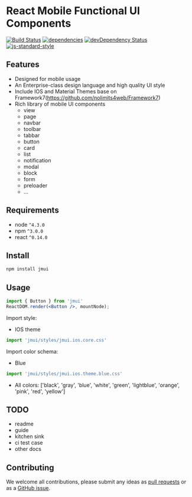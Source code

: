 React Mobile Functional UI Components
=====================================

[![Build Status](https://travis-ci.org/junewinds/jmui.svg?branch=master)](https://travis-ci.org/junewinds/jmui?branch=master)
[![dependencies](https://david-dm.org/junewinds/jmui.svg)](https://david-dm.org/junewinds/jmui)
[![devDependency Status](https://david-dm.org/junewinds/jmui/dev-status.svg)](https://david-dm.org/junewinds/jmui#info=devDependencies)
[![js-standard-style](https://img.shields.io/badge/code%20style-standard-brightgreen.svg)](http://standardjs.com/)

Features
--------

* Designed for mobile usage
* An Enterprise-class design language and high quality UI style
* Include IOS and Material Themes base on Framework7(https://github.com/nolimits4web/Framework7)
* Rich library of mobile UI components
  * view
  * page
  * navbar
  * toolbar
  * tabbar
  * button
  * card
  * list
  * notification
  * modal
  * block
  * form
  * preloader
  * ...

Requirements
------------

* node `^4.3.0`
* npm `^3.0.0`
* react `^0.14.0`

Install
-------

```bash
npm install jmui
```

Usage
-----

```jsx
import { Button } from 'jmui'
ReactDOM.render(<Button />, mountNode);
```

Import style:

- IOS theme

```jsx
import 'jmui/styles/jmui.ios.core.css'
```

Import color schema:

- Blue

```jsx
import 'jmui/styles/jmui.ios.theme.blue.css'
```

- All colors: ['black', 'gray', 'blue', 'white', 'green', 'lightblue', 'orange', 'pink', 'red', 'yellow']

TODO
----
* readme
* guide
* kitchen sink
* ci test case
* other docs

Contributing
------------

We welcome all contributions, please submit any ideas as [pull requests](https://github.com/junewinds/jmui/pulls) or as a [GitHub issue](https://github.com/junewinds/jmui/issues).

